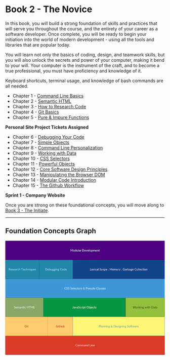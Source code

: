 # Book 2 - The Novice

In this book, you will build a strong foundation of skills and practices that will serve you throughout the course, and the entirety of your career as a software developer. Once complete, you will be ready to begin your initiation into the world of modern development - using all the tools and libraries that are popular today.

You will learn not only the basics of coding, design, and teamwork skills, but you will also unlock the secrets and power of your computer, making it bend to your will. Your computer is the instrument of the craft, and to become a true professional, you must have proficiency and knowledge of it.

Keyboard shortcuts, terminal usage, and knowledge of bash commands are all needed.

* Chapter 1 - [Command Line Basics](./chapters/CLI_BASICS.md)
* Chapter 2 - [Semantic HTML](./chapters/HTML_SEMANTIC.md)
* Chapter 3 - [How to Research Code](./chapters/MISC_RESEARCH.md)
* Chapter 4 - [Git Basics](./chapters/GIT_BASICS.md)
* Chapter 5 - [Pure & Impure Functions](./chapters/JS_FUNCTION_BASICS.md)

**Personal Site Project Tickets Assigned**

* Chapter 6 - [Debugging Your Code](./chapters/MISC_DEBUGGING.md)
* Chapter 7 - [Simple Objects](./chapters/JS_OBJECTS.md)
* Chapter 8 - [Command Line Personalization](./chapters/CLI_PERSONALIZATION.md)
* Chapter 9 - [Working with Data](./chapters/JS_DATA.md)
* Chapter 10 - [CSS Selectors](./chapters/CSS_SELECTORS.md)
* Chapter 11 - [Powerful Objects](./chapters/JS_OBJECT_CREATE.md)
* Chapter 12 - [Core Software Design Principles](./chapters/DESIGN_PRINCIPLES.md)
* Chapter 13 - [Manipulating the Browser DOM](./chapters/JS_WORKING_WITH_DOM.md)
* Chapter 14 - [Modular Code Introduction](./chapters/DESIGN_MODULARITY.md)
* Chapter 15 - [The Github Workflow](./chapters/GIT_WORKFLOW.md)

**Sprint 1 - Company Website**

Once you are strong on these foundational concepts, you will move along to [Book 3 - The Initiate](../book-3-the-initiate/README.md).

---

## Foundation Concepts Graph

![Foundations](./assets/foundations.png)
